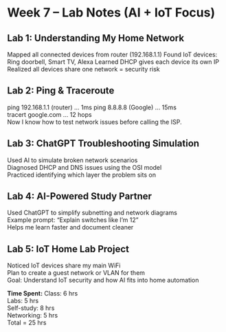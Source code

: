 # Week 7 – Lab Notes (AI + IoT Focus)

## Lab 1: Understanding My Home Network
Mapped all connected devices from router (192.168.1.1)
Found IoT devices: Ring doorbell, Smart TV, Alexa
Learned DHCP gives each device its own IP
Realized all devices share one network = security risk

## Lab 2: Ping & Traceroute
ping 192.168.1.1 (router) ... 1ms
ping 8.8.8.8 (Google) ... 15ms  
tracert google.com ... 12 hops  
Now I know how to test network issues before calling the ISP.

## Lab 3: ChatGPT Troubleshooting Simulation
Used AI to simulate broken network scenarios  
Diagnosed DHCP and DNS issues using the OSI model  
Practiced identifying which layer the problem sits on  

## Lab 4: AI-Powered Study Partner
Used ChatGPT to simplify subnetting and network diagrams  
Example prompt: “Explain switches like I’m 12”  
Helps me learn faster and document cleaner

## Lab 5: IoT Home Lab Project
Noticed IoT devices share my main WiFi  
Plan to create a guest network or VLAN for them  
Goal: Understand IoT security and how AI fits into home automation  

**Time Spent:**
Class: 6 hrs  
Labs: 5 hrs  
Self-study: 8 hrs  
Networking: 5 hrs  
Total = 25 hrs
